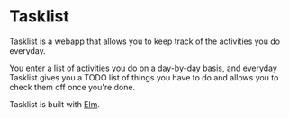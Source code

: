 # Tasklist

Tasklist is a webapp that allows you to keep track of the activities you do everyday.

You enter a list of activities you do on a day-by-day basis, and everyday Tasklist gives you a TODO list of things you have to do and allows you to check them off once you're done.

Tasklist is built with [Elm](http://www.elm-lang.org).
